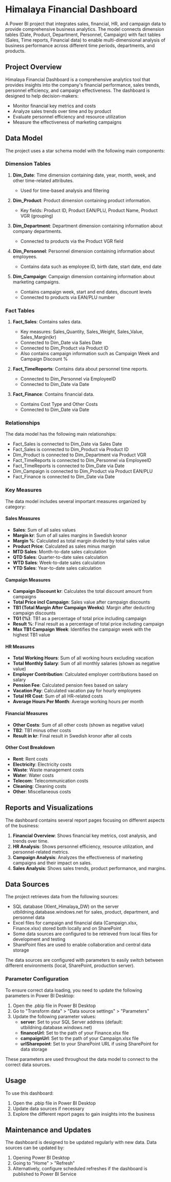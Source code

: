 # Himalaya Financial Dashboard

A Power BI project that integrates sales, financial, HR, and campaign data to provide comprehensive business analytics. The model connects dimension tables (Date, Product, Department, Personnel, Campaign) with fact tables (Sales, Time reports, Financial data) to enable multi-dimensional analysis of business performance across different time periods, departments, and products.

## Project Overview

Himalaya Financial Dashboard is a comprehensive analytics tool that provides insights into the company's financial performance, sales trends, personnel efficiency, and campaign effectiveness. The dashboard is designed to help decision-makers:

- Monitor financial key metrics and costs
- Analyze sales trends over time and by product
- Evaluate personnel efficiency and resource utilization
- Measure the effectiveness of marketing campaigns

## Data Model

The project uses a star schema model with the following main components:

### Dimension Tables

1. **Dim_Date**: Time dimension containing date, year, month, week, and other time-related attributes.
   - Used for time-based analysis and filtering

2. **Dim_Product**: Product dimension containing product information.
   - Key fields: Product ID, Product EAN/PLU, Product Name, Product VGR (grouping)

3. **Dim_Department**: Department dimension containing information about company departments.
   - Connected to products via the Product VGR field

4. **Dim_Personnel**: Personnel dimension containing information about employees.
   - Contains data such as employee ID, birth date, start date, end date

5. **Dim_Campaign**: Campaign dimension containing information about marketing campaigns.
   - Contains campaign week, start and end dates, discount levels
   - Connected to products via EAN/PLU number

### Fact Tables

1. **Fact_Sales**: Contains sales data.
   - Key measures: Sales_Quantity, Sales_Weight, Sales_Value, Sales_Margin(kr)
   - Connected to Dim_Date via Sales Date
   - Connected to Dim_Product via Product ID
   - Also contains campaign information such as Campaign Week and Campaign Discount %

2. **Fact_TimeReports**: Contains data about personnel time reports.
   - Connected to Dim_Personnel via EmployeeID
   - Connected to Dim_Date via Date

3. **Fact_Finance**: Contains financial data.
   - Contains Cost Type and Other Costs
   - Connected to Dim_Date via Date

### Relationships

The data model has the following main relationships:
- Fact_Sales is connected to Dim_Date via Sales Date
- Fact_Sales is connected to Dim_Product via Product ID
- Dim_Product is connected to Dim_Department via Product VGR
- Fact_TimeReports is connected to Dim_Personnel via EmployeeID
- Fact_TimeReports is connected to Dim_Date via Date
- Dim_Campaign is connected to Dim_Product via Product EAN/PLU
- Fact_Finance is connected to Dim_Date via Date

### Key Measures

The data model includes several important measures organized by category:

#### Sales Measures
- **Sales**: Sum of all sales values
- **Margin kr**: Sum of all sales margins in Swedish kronor
- **Margin %**: Calculated as total margin divided by total sales value
- **Product Price**: Calculated as sales minus margin
- **MTD Sales**: Month-to-date sales calculation
- **QTD Sales**: Quarter-to-date sales calculation
- **WTD Sales**: Week-to-date sales calculation
- **YTD Sales**: Year-to-date sales calculation

#### Campaign Measures
- **Campaign Discount kr**: Calculates the total discount amount from campaigns
- **Total Price incl Campaign**: Sales value after campaign discounts
- **TB1 (Total Margin After Campaign Weeks)**: Margin after deducting campaign discounts
- **TG1 (%)**: TB1 as a percentage of total price including campaign
- **Result %**: Final result as a percentage of total price including campaign
- **Max TB1 Campaign Week**: Identifies the campaign week with the highest TB1 value

#### HR Measures
- **Total Working Hours**: Sum of all working hours excluding vacation
- **Total Monthly Salary**: Sum of all monthly salaries (shown as negative value)
- **Employer Contribution**: Calculated employer contributions based on salary
- **Pension Fee**: Calculated pension fees based on salary
- **Vacation Pay**: Calculated vacation pay for hourly employees
- **Total HR Cost**: Sum of all HR-related costs
- **Average Hours Per Month**: Average working hours per month

#### Financial Measures
- **Other Costs**: Sum of all other costs (shown as negative value)
- **TB2**: TB1 minus other costs
- **Result in kr**: Final result in Swedish kronor after all costs

#### Other Cost Breakdown
- **Rent**: Rent costs
- **Electricity**: Electricity costs
- **Waste**: Waste management costs
- **Water**: Water costs
- **Telecom**: Telecommunication costs
- **Cleaning**: Cleaning costs
- **Other**: Miscellaneous costs

## Reports and Visualizations

The dashboard contains several report pages focusing on different aspects of the business:

1. **Financial Overview**: Shows financial key metrics, cost analysis, and trends over time.
2. **HR Analysis**: Shows personnel efficiency, resource utilization, and personnel-related metrics.
3. **Campaign Analysis**: Analyzes the effectiveness of marketing campaigns and their impact on sales.
4. **Sales Analysis**: Shows sales trends, product performance, and margins.

## Data Sources

The project retrieves data from the following sources:
- SQL database (Xlent_Himalaya_DW) on the server utbildning.database.windows.net for sales, product, department, and personnel data
- Excel files for campaign and financial data (Campaign.xlsx, Finance.xlsx) stored both locally and on SharePoint
- Some data sources are configured to be retrieved from local files for development and testing
- SharePoint files are used to enable collaboration and central data storage

The data sources are configured with parameters to easily switch between different environments (local, SharePoint, production server).

### Parameter Configuration

To ensure correct data loading, you need to update the following parameters in Power BI Desktop:
1. Open the .pbip file in Power BI Desktop
2. Go to "Transform data" > "Data source settings" > "Parameters"
3. Update the following parameter values:
   - **server**: Set to your SQL Server address (default: utbildning.database.windows.net)
   - **financeUrl**: Set to the path of your Finance.xlsx file
   - **campaignUrl**: Set to the path of your Campaign.xlsx file
   - **urlSharepoint**: Set to your SharePoint URL if using SharePoint for data storage

These parameters are used throughout the data model to connect to the correct data sources.

## Usage

To use this dashboard:
1. Open the .pbip file in Power BI Desktop
2. Update data sources if necessary
3. Explore the different report pages to gain insights into the business

## Maintenance and Updates

The dashboard is designed to be updated regularly with new data. Data sources can be updated by:
1. Opening Power BI Desktop
2. Going to "Home" > "Refresh"
3. Alternatively, configure scheduled refreshes if the dashboard is published to Power BI Service
